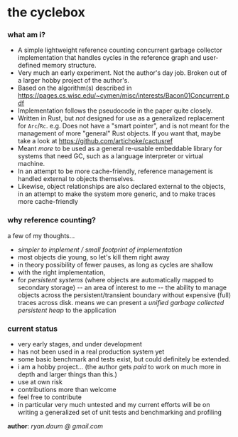 # the cyclebox

### what am i?

  * A simple lightweight reference counting concurrent garbage collector implementation that 
handles cycles in the reference graph and user-defined memory structure.
  * Very much an early experiment. Not the author's day job. Broken out of a larger hobby project of the author's.
  * Based on the algorithm(s) described in https://pages.cs.wisc.edu/~cymen/misc/interests/Bacon01Concurrent.pdf
  * Implementation follows the pseudocode in the paper quite closely.
  * Written in Rust, but _not_ designed for use as a generalized replacement for `Arc`/`Rc`. 
    e.g. Does not have a "smart pointer", and is not meant for the management of more "general" Rust objects. 
    If you want that, maybe take a look at https://github.com/artichoke/cactusref 
  * Meant _more_ to be used as a general re-usable embeddable library for systems that need GC, such as a language
    interpreter or virtual machine.
  * In an attempt to be more cache-friendly, reference management is handled external to objects themselves.
  * Likewise, object relationships are also declared external to the objects, in an attempt to make the system more
    generic, and to make traces more cache-friendly

### why reference counting?

a few of my thoughts...

  * _simpler to implement / small footprint of implementation_
  * most objects die young, so let's kill them right away
  * in theory possibility of fewer pauses, as long as cycles are shallow
  * with the right implementation, 
  * for _persistent systems_ (where objects are automatically mapped to secondary storage) -- an area of interest 
    to me -- the ability to manage objects across the persistent/transient boundary without expensive (full) traces
    across disk. means we can present a _unified garbage collected persistent heap_ to the application 
  
### current status

  * very early stages, and under development
  * has not been used in a real production system yet
  * some basic benchmark and tests exist, but could definitely be extended.
  * i am a hobby project... (the author gets $paid$ to work on much more in depth and larger things than this.)
  * use at own risk
  * contributions more than welcome
  * feel free to contribute
  * in particular very much untested and my current efforts will be on writing a generalized set of unit tests and
    benchmarking and profiling
  

**author**: _ryan.daum @ gmail.com_
